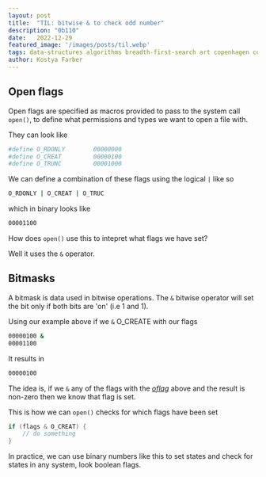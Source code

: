 ```yaml
---
layout:	post
title:	"TIL: bitwise & to check odd number"
description: "0b110" 
date:	2022-12-29
featured_image: '/images/posts/til.webp'
tags: data-structures algorithms breadth-first-search art copenhagen contemporary
author: Kostya Farber
---
```


## Open flags
Open flags are specified as macros provided to pass to the system call `open()`, to define what permissions and types we want to open a file with.

They can look like

```bash
#define O_RDONLY        00000000
#define O_CREAT         00000100
#define O_TRUNC         00001000
```

We can define a combination of these flags using the logical `|` like so 

```bash
O_RDONLY | O_CREAT | O_TRUC
```
which in binary looks like
```bash
00001100
```

How does `open()` use this to intepret what flags we have set?

Well it uses the `&` operator.

## Bitmasks
A bitmask is data used in bitwise operations. The `&` bitwise operator will set the bit only if both bits are 'on' (i.e 1 and 1).

Using our example above if we `&` O_CREATE with our flags

```bash
00000100 &
00001100
```

It results in
```bash
00000100
```

The idea is, if we `&` any of the flags with the [_oflag_](https://linux.die.net/man/3/open#:~:text=Values%20for-,oflag,-are%20constructed%20by) above and the result is non-zero then we know that flag is set.

This is how we can `open()` checks for which flags have been set

```c
if (flags & O_CREAT) {
	// do something
}
```

In practice, we can use binary numbers like this to set states and check for states in any system, look boolean flags.